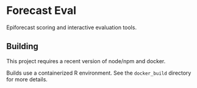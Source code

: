 # Forecast Eval

Epiforecast scoring and interactive evaluation tools.

## Building

This project requires a recent version of node/npm and docker.

Builds use a containerized R environment. See the `docker_build` directory for more details.